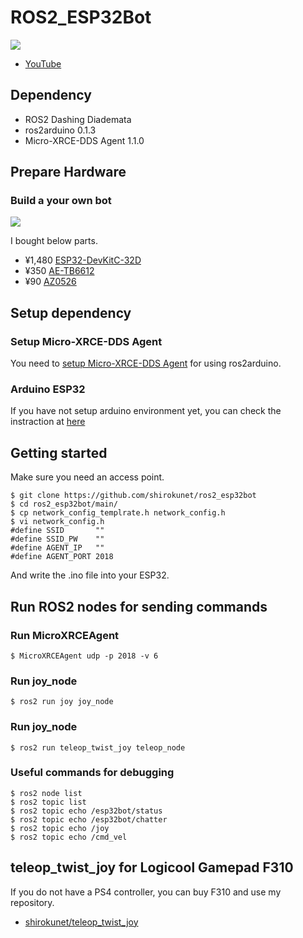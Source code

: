 # ROS2_ESP32Bot

![](https://lh3.googleusercontent.com/_o8eYCek_wowWPqUyYcPlmgHZn2wdGjSYvckrcphoX2S8vozcttgKcpMYjJiTP1c8CLWG5Jg9PYTrsglpluo8gLecdKokHnP2urr8xbRPvxMWnNKt2HccLtOOUYphPJwwXdrCl_9xA)
* [YouTube](https://www.youtube.com/watch?v=GBBcU8ohSVk)


## Dependency
- ROS2 Dashing Diademata
- ros2arduino 0.1.3
- Micro-XRCE-DDS Agent 1.1.0


## Prepare Hardware
### Build a your own bot
![](https://lh3.googleusercontent.com/9dfobosXR7634ZKSsShJRUWD1uWRhtWJeT9GQ9RfxwCcWsK9J1JGwb6dlRg55y0pI-ZnMj4JBSxdQmKjgZJorxQf4oPs5a-GDD7l-d0fWv8GaHBYe6hCg3x1gJmyMPq3uXyvJGptEA)

I bought below parts.
- ¥1,480 [ESP32-DevKitC-32D](http://akizukidenshi.com/catalog/g/gM-13628/)
- ¥350 [AE-TB6612](http://akizukidenshi.com/catalog/g/gK-11219/)
- ¥90 [AZ0526](http://akizukidenshi.com/catalog/g/gP-04303/)


## Setup dependency
### Setup Micro-XRCE-DDS Agent
You need to [setup Micro-XRCE-DDS Agent](https://github.com/ROBOTIS-GIT/ros2arduino#version-specific-dependencies) for using ros2arduino.

### Arduino ESP32
If you have not setup arduino environment yet, you can check the instraction at [here](https://github.com/espressif/arduino-esp32#installation-instructions)


## Getting started
Make sure you need an access point.
```
$ git clone https://github.com/shirokunet/ros2_esp32bot
$ cd ros2_esp32bot/main/
$ cp network_config_templrate.h network_config.h
$ vi network_config.h
#define SSID       ""
#define SSID_PW    ""
#define AGENT_IP   ""
#define AGENT_PORT 2018
```
And write the .ino file into your ESP32.


## Run ROS2 nodes for sending commands
### Run MicroXRCEAgent
```
$ MicroXRCEAgent udp -p 2018 -v 6
```

### Run joy_node
```
$ ros2 run joy joy_node
```

### Run joy_node
```
$ ros2 run teleop_twist_joy teleop_node
```

### Useful commands for debugging
```
$ ros2 node list
$ ros2 topic list
$ ros2 topic echo /esp32bot/status
$ ros2 topic echo /esp32bot/chatter
$ ros2 topic echo /joy
$ ros2 topic echo /cmd_vel
```


## teleop_twist_joy for Logicool Gamepad F310
If you do not have a PS4 controller, you can buy F310 and use my repository. 
- [shirokunet/teleop_twist_joy](https://github.com/shirokunet/teleop_twist_joy)